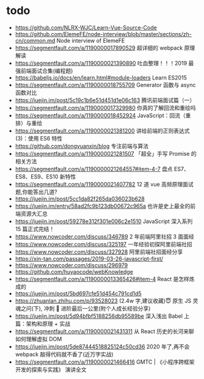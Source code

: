 # todo

- https://github.com/NLRX-WJC/Learn-Vue-Source-Code
- https://github.com/ElemeFE/node-interview/blob/master/sections/zh-cn/common.md Node interview of ElemeFE
- https://segmentfault.com/a/1190000017890529 超详细的 webpack 原理解读
- https://segmentfault.com/a/1190000021390890 吐血整理！！！2019 最强前端面试合集(编程题)
- https://babeljs.io/docs/en/learn.html#module-loaders Learn ES2015
- https://segmentfault.com/a/1190000018755709 Generator 函数与 async 函数对比
- https://juejin.im/post/5c19c1b6e51d451d1e06c163 腾讯前端面试篇（一）
- https://segmentfault.com/a/1190000017329980 你真的了解回流和重绘吗
- https://segmentfault.com/a/1190000018452924 JavaScript：回流（重排）与重绘
- https://segmentfault.com/a/1190000021381200 讲给前端的正则表达式(3)：使用 ES6 特性
- https://github.com/dongyuanxin/blog 专注前端与算法
- https://segmentfault.com/a/1190000021281507 「超全」手写 Promise 的相关方法
- https://segmentfault.com/a/1190000021264557#item-4-7 盘点 ES7、ES8、ES9、ES10 新特性
- https://segmentfault.com/a/1190000021407782 12 道 vue 高频原理面试题,你能答出几道?
- https://juejin.im/post/5cc1da82f265da036023b628
- https://juejin.im/entry/58ad2fc9b123db00672c965a 也许是史上最全的前端资源大汇总
- https://juejin.im/post/59278e312f301e006c2e1510 JavaScript 深入系列 15 篇正式完结！
- https://www.nowcoder.com/discuss/346789 2 年前端阿里社招 3 面面经
- https://www.nowcoder.com/discuss/325197 一年经验初探阿里前端社招
- https://www.nowcoder.com/discuss/327928 阿里前端社招面经分享
- https://xin-tan.com/passages/2019-03-26-javascript-first/
- https://www.nowcoder.com/discuss/296979
- https://github.com/huyaocode/webKnowledge
- https://segmentfault.com/a/1190000013365426#item-4 React 是怎样炼成的
- https://juejin.im/post/5bd697cfe51d454c791cd1d5
- https://zhuanlan.zhihu.com/p/93528023 (2.4w 字,建议收藏)😇 原生 JS 灵魂之问(下), 冲刺 🚀 进阶最后一公里(附个人成长经验分享)
- https://juejin.im/post/5d94bfbf5188256db95589be 深入浅出 Babel 上篇：架构和原理 + 实战
- https://segmentfault.com/a/1190000021431311 从 React 历史的长河来聊如何理解虚拟 DOM
- https://juejin.im/post/5de87444518825124c50cd36 2020 年了,再不会 webpack 敲得代码就不香了(近万字实战)
- https://segmentfault.com/a/1190000021466416 GMTC | 《小程序跨框架开发的探索与实践》 演讲全文
